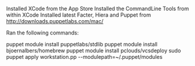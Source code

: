Installed XCode from the App Store
Installed the CommandLine Tools from within XCode
Installed latest Facter, Hiera and Puppet from http://downloads.puppetlabs.com/mac/

Ran the following commands:

puppet module install puppetlabs/stdlib
puppet module install bjoernalbers/homebrew
puppet module install pclouds/vcsdeploy
sudo puppet apply workstation.pp --modulepath=~/.puppet/modules
